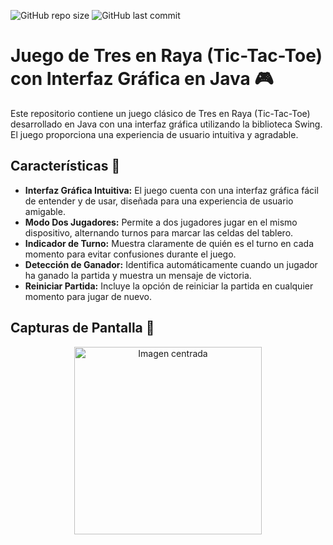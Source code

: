 ![GitHub repo size](https://img.shields.io/github/repo-size/KevinJG994/TicTacToe) ![GitHub last commit](https://img.shields.io/github/last-commit/KevinJG994/TicTacToe)

# Juego de Tres en Raya (Tic-Tac-Toe) con Interfaz Gráfica en Java 🎮

Este repositorio contiene un juego clásico de Tres en Raya (Tic-Tac-Toe) desarrollado en Java con una interfaz gráfica utilizando la biblioteca Swing. El juego proporciona una experiencia de usuario intuitiva y agradable.

## Características 🌟

- **Interfaz Gráfica Intuitiva:** El juego cuenta con una interfaz gráfica fácil de entender y de usar, diseñada para una experiencia de usuario amigable.
- **Modo Dos Jugadores:** Permite a dos jugadores jugar en el mismo dispositivo, alternando turnos para marcar las celdas del tablero.
- **Indicador de Turno:** Muestra claramente de quién es el turno en cada momento para evitar confusiones durante el juego.
- **Detección de Ganador:** Identifica automáticamente cuando un jugador ha ganado la partida y muestra un mensaje de victoria.
- **Reiniciar Partida:** Incluye la opción de reiniciar la partida en cualquier momento para jugar de nuevo.


## Capturas de Pantalla 📸
<div align="center">
    <img src="https://github.com/KevinJG994/TicTacToe/assets/96546093/7b866dac-d1fa-430b-9987-c9d10debe186" alt="Imagen centrada" width="300"/>
</div>

